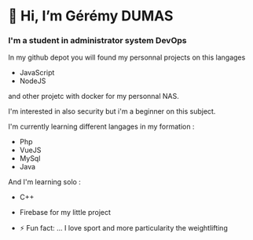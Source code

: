 # 👋 Hi, I’m Gérémy DUMAS
### I'm a student in administrator system DevOps

In my github depot you will found my personnal projects on this langages
- JavaScript
- NodeJS

and other projetc with docker for my personnal NAS.

I'm interested in also security but i'm a beginner on this subject.

I'm currently learning different langages in my formation : 
- Php
- VueJS
- MySql
- Java

And I'm learning solo : 
- C++
- Firebase for my little project

- ⚡ Fun fact: ...
I love sport and more particularity the weightlifting

